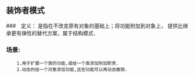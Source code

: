 ## 装饰者模式
###　定义：
        是指在不改变原有对象的基础上；将功能附加到对象上，
        提供比继承更有弹性的替代方案，属于结构模式．
### 场景:
        1.用于扩展一个类的功能,或给一个类添加附加职责.
        2.动态的给一个对象添加功能,这些功能可以再动态撤销.

###
